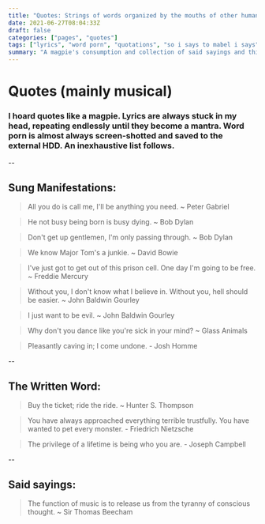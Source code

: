 ```yaml
---
title: "Quotes: Strings of words organized by the mouths of other human beings."
date: 2021-06-27T08:04:33Z
draft: false
categories: ["pages", "quotes"]
tags: ["lyrics", "word porn", "quotations", "so i says to mabel i says"]
summary: "A magpie's consumption and collection of said sayings and things left in the public record."
---
```


# Quotes (mainly musical)

### I hoard quotes like a magpie. Lyrics are always stuck in my head, repeating endlessly until they become a mantra. Word porn is almost always screen-shotted and saved to the external HDD.  An inexhaustive list follows.

--
## Sung Manifestations:

> All you do is call me, I'll be anything you need. ~ Peter Gabriel

> He not busy being born is busy dying. ~ Bob Dylan

> Don't get up gentlemen, I'm only passing through. ~ Bob Dylan

> We know Major Tom's a junkie. ~ David Bowie

> I've just got to get out of this prison cell. One day I'm going to be free. ~ Freddie Mercury

> Without you, I don't know what I believe in. Without you, hell should be easier. ~ John Baldwin Gourley

> I just want to be evil. ~ John Baldwin Gourley

> Why don't you dance like you're sick in your mind? ~ Glass Animals

> Pleasantly caving in;  I come undone. - Josh Homme

--
## The Written Word:
> Buy the ticket; ride the ride. ~ Hunter S. Thompson  

> You have always approached everything terrible trustfully. You have wanted to pet every monster. - Friedrich Nietzsche  

> The privilege of a lifetime is being who you are. - Joseph Campbell

--
## Said sayings:
> The function of music is to release us from the tyranny of conscious thought. ~ Sir Thomas Beecham
